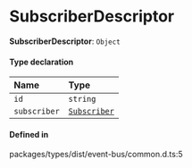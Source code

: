 # SubscriberDescriptor

 **SubscriberDescriptor**: `Object`

#### Type declaration

| Name | Type |
| :------ | :------ |
| `id` | `string` |
| `subscriber` | [`Subscriber`](Subscriber.md) |

#### Defined in

packages/types/dist/event-bus/common.d.ts:5
